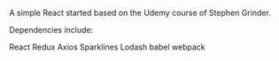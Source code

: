 A simple React started based on the Udemy course of Stephen Grinder.

Dependencies include:

React
Redux
Axios
Sparklines
Lodash
babel
webpack